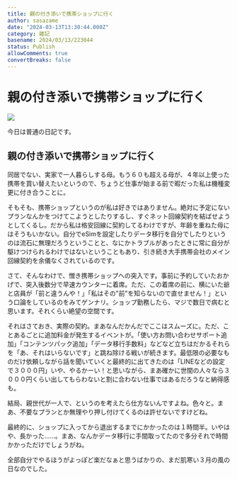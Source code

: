 ```yaml
---
title: 親の付き添いで携帯ショップに行く
author: sasazame
date: "2024-03-13T13:30:44.000Z"
category: 雑記
basename: 2024/03/13/223044
status: Publish
allowComments: true
convertBreaks: false
---
```

# 親の付き添いで携帯ショップに行く

![](https://cdn-ak.f.st-hatena.com/images/fotolife/s/sasazame/20240207/20240207222959.png)

今日は普通の日記です。

<!-- Extended Body -->

## 親の付き添いで携帯ショップに行く

同居でない、実家で一人暮らしする母。もう６０も超える母が、４年以上使った携帯を買い替えたいというので、ちょうど仕事が始まる前で暇だった私は機種変更に付き合うことに。

そもそも、携帯ショップというのが私は好きではありません。絶対に予定にないプランなんかをつけてこようとしたりするし、すぐネット回線契約を結ばせようとしてくるし。だから私は格安回線に契約してるわけですが、年齢を重ねた母にはそうもいかない。自分でeSimを設定したりデータ移行を自分でしたりというのは流石に無理だろうということと、なにかトラブルがあったときに常に自分が駆けつけられるわけではないということもあり、引き続き大手携帯会社のメイン回線契約を余儀なくされているのです。

さて、そんなわけで、憎き携帯ショップへの突入です。事前に予約していたおかげで、突入後数分で早速カウンターに着席。ただ、この着席の前に、横にいた爺と店員が「前と違うんや！」「私はその"前"を知らないので直せません！」という口論をしているのをみてゲンナリ。ショップ勤務したら、マジで数日で病むと思います。それくらい絶望の空間です。

それはさておき、実際の契約。まあなんだかんだでここはスムーズに。ただ、ことあるごとに追加料金が発生するイベントが。「使い方お問い合わせサポート追加」「コンテンツパック追加」「データ移行手数料」などなど立ちはだかるそれらを「あ、それはいらないです」と跳ね除ける戦いが続きます。最低限の必要なものだけ依頼しながら話を聞いていくと最終的に出てきたのは「LINEなどの設定で３０００円」いや、やるかーい！と思いながら、まあ確かに世間の人々なら３０００円くらい出してもらわないと割に合わない仕事ではあるだろうなと納得感も。

結局、親世代が一人で、というのを考えたら仕方ないんですよね。色々と。まあ、不要なプランとか無理やり押し付けてくるのは許せないですけどね。

最終的に、ショップに入ってから退出するまでにかかったのは１時間半。いやはや、長かった……。まあ、なんかデータ移行に手間取ってたので多分それで時間かかっただけでしょうがね。

全部自分でやるほうがよっぽど楽だなぁと思うばかりの、まだ肌寒い３月の風の日なのでした。